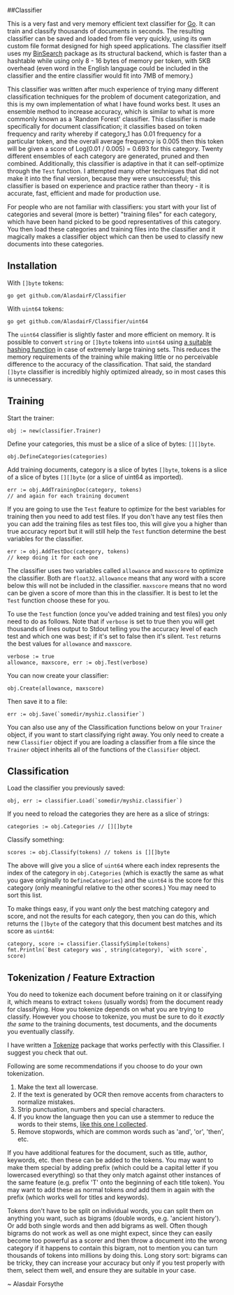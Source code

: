 ##Classifier

This is a very fast and very memory efficient text classifier for [Go](http://golang.org/). It can train and classify thousands of documents in seconds. The resulting classifier can be saved and loaded from file very quickly, using its own custom file format designed for high speed applications. The classifier itself uses my [BinSearch](BinSearch) package as its structural backend, which is faster than a hashtable while using only 8 - 16 bytes of memory per token, with 5KB overhead (even word in the English language could be included in the classifier and the entire classifier would fit into 7MB of memory.)

This classifier was written after much experience of trying many different classification techniques for the problem of document categorization, and this is my own implementation of what I have found works best. It uses an ensemble method to increase accuracy, which is similar to what is more commonly known as a 'Random Forest' classifier. This classifier is made specifically for document classification; it classifies based on token frequency and rarity whereby if category_1 has 0.01 frequency for a particular token, and the overall average frequency is 0.005 then this token will be given a score of Log(0.01 / 0.005) = 0.693 for this category. Twenty different ensembles of each category are generated, pruned and then combined. Additionally, this classifier is adaptive in that it can self-optimize through the `Test` function. I attempted many other techniques that did not make it into the final version, because they were unsuccessful; this classifier is based on experience and practice rather than theory - it is accurate, fast, efficient and made for production use.

For people who are not familiar with classifiers: you start with your list of categories and several (more is better) "training files" for each category, which have been hand picked to be good representatives of this category. You then load these categories and training files into the classifier and it magically makes a classifier object which can then be used to classify new documents into these categories.


## Installation

With `[]byte` tokens:

    go get github.com/AlasdairF/Classifier
    
With `uint64` tokens:

    go get github.com/AlasdairF/Classifier/uint64

The `uint64` classifier is slightly faster and more efficient on memory. It is possible to convert `string` or `[]byte` tokens into `uint64` using [a suitable hashing function](http://github.com/AlasdairF/Hash) in case of extremely large training sets. This reduces the memory requirements of the training while making little or no perceivable difference to the accuracy of the classification. That said, the standard `[]byte` classifier is incredibly highly optimized already, so in most cases this is unnecessary.
	
## Training

Start the trainer:

    obj := new(classifier.Trainer)
	
Define your categories, this must be a slice of a slice of bytes: `[][]byte`.

	obj.DefineCategories(categories)
	
Add training documents, category is a slice of bytes `[]byte`, tokens is a slice of a slice of bytes `[][]byte` (or a slice of uint64 as imported).

	err := obj.AddTrainingDoc(category, tokens)
	// and again for each training document
	
If you are going to use the `Test` feature to optimize for the best variables for training then you need to add test files. If you don't have any test files then you can add the training files as test files too, this will give you a higher than true accuracy report but it will still help the `Test` function determine the best variables for the classifier.

	err := obj.AddTestDoc(category, tokens)
	// keep doing it for each one
	
The classifier uses two variables called `allowance` and `maxscore` to optimize the classifier. Both are `float32`. `allowance` means that any word with a score below this will not be included in the classifier. `maxscore` means that no word can be given a score of more than this in the classifier. It is best to let the `Test` function choose these for you.

To use the `Test` function (once you've added training and test files) you only need to do as follows. Note that if `verbose` is set to true then you will get thousands of lines output to Stdout telling you the accuracy level of each test and which one was best; if it's set to false then it's silent. `Test` returns the best values for `allowance` and `maxscore`.

	verbose := true
	allowance, maxscore, err := obj.Test(verbose)

You can now create your classifier:

	obj.Create(allowance, maxscore)
	
Then save it to a file:

    err := obj.Save(`somedir/myshiz.classifier`)
	
You can also use any of the Classification functions below on your `Trainer` object, if you want to start classifying right away. You only need to create a new `Classifier` object if you are loading a classifier from a file since the `Trainer` object inherits all of the functions of the `Classifier` object.

## Classification

Load the classifier you previously saved:

    obj, err := classifier.Load(`somedir/myshiz.classifier`)
	
If you need to reload the categories they are here as a slice of strings:

    categories := obj.Categories // [][]byte

Classify something:

    scores := obj.Classify(tokens) // tokens is [][]byte
	
The above will give you a slice of `uint64` where each index represents the index of the category in `obj.Categories` (which is exactly the same as what you gave originally to `DefineCategories`) and the `uint64` is the score for this category (only meaningful relative to the other scores.) You may need to sort this list.

To make things easy, if you want *only* the best matching category and score, and not the results for each category, then you can do this, which returns the `[]byte` of the category that this document best matches and its score as `uint64`:

    category, score := classifier.ClassifySimple(tokens)
    fmt.Println(`Best category was`, string(category), `with score`, score)
	

## Tokenization / Feature Extraction

You do need to tokenize each document before training on it or classifying it, which means to extract `tokens` (usually words) from the document ready for classifying. How you tokenize depends on what you are trying to classify. However you choose to tokenize, you must be sure to do it *exactly the same* to the training documents, test documents, and the documents you eventually classify.

I have written a [Tokenize](http://github.com/AlasdairF/Tokenize) package that works perfectly with this Classifier. I suggest you check that out.

Following are some recommendations if you choose to do your own tokenization.

1. Make the text all lowercase.
2. If the text is generated by OCR then remove accents from characters to normalize mistakes.
3. Strip punctuation, numbers and special characters.
4. If you know the language then you can use a stemmer to reduce the words to their stems, [like this one I collected](http://github.com/AlasdairF/Stemmer).
5. Remove stopwords, which are common words such as 'and', 'or', 'then', etc.

If you have additional features for the document, such as title, author, keywords, etc. then these can be added to the tokens. You may want to make them special by adding prefix (which could be a capital letter if you lowercased everything) so that they only match against other instances of the same feature (e.g. prefix 'T' onto the beginning of each title token). You may want to add these as normal tokens *and* add them in again with the prefix (which works well for titles and keywords).

Tokens don't have to be split on individual words, you can split them on anything you want, such as bigrams (double words, e.g. 'ancient history'). Or add both single words and then add bigrams as well. Often though bigrams do not work as well as one might expect, since they can easily become too powerful as a scorer and then throw a document into the wrong category if it happens to contain this bigram, not to mention you can turn thousands of tokens into millions by doing this. Long story sort: bigrams can be tricky, they can increase your accuracy but only if you test properly with them, select them well, and ensure they are suitable in your case.


~ Alasdair Forsythe
